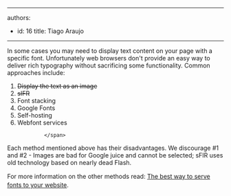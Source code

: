 

---
authors:
  - id: 16
    title: Tiago Araujo
---




<span class='intro'> <p>
                    In some cases you may need to display text content on your page with a specific
                    font. Unfortunately web browsers don't provide an easy way to deliver rich typography
                    without sacrificing some functionality. Common approaches include&#58;</p><ol><li style="text-decoration&#58;line-through;">Display the text as an image</li><li style="text-decoration&#58;line-through;">sIFR</li><li>Font stacking​</li><li>Google Fonts​​​</li><li>Self-hosting​</li><li>Webfont services</li></ol>
                
                </span>

<p>​​Each method mentioned above has their disadvantages. We discourage #1 and #2 - Images are bad for Google juice and cannot be selected;​&#160;sFIR uses old technology based on nearly dead&#160;Flash.</p><p>For more information on the other methods&#160;read&#58;&#160;<span style="line-height&#58;20px;"><a href="http&#58;//www.webdesignerdepot.com/2014/03/the-best-way-to-serve-fonts-to-your-website/%E2%80%8B" target="_blank">The best way to serve fonts to your website</a>.</span></p><br>


